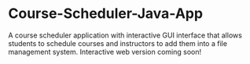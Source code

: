 # Course-Scheduler-Java-App
A course scheduler application with interactive GUI interface that allows students to schedule courses and instructors to add them into a file management system. Interactive web version coming soon!
